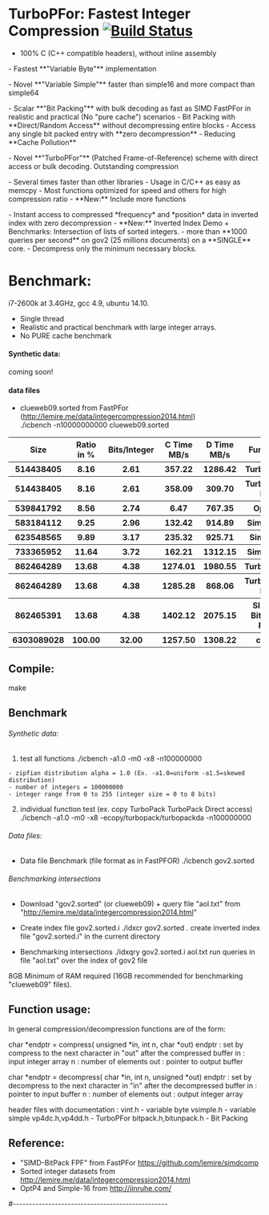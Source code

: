 TurboPFor: Fastest Integer Compression [![Build Status](https://travis-ci.org/powturbo/TurboPFor.svg?branch=master)](https://travis-ci.org/powturbo/TurboPFor)
======================================

- 100% C (C++ compatible headers), without inline assembly
<p>
- Fastest **"Variable Byte"** implementation
<p>
- Novel **"Variable Simple"** faster than simple16 and more compact than simple64
<p>
- Scalar **"Bit Packing"** with bulk decoding as fast as SIMD FastPFor in realistic and practical (No "pure cache") scenarios
- Bit Packing with **Direct/Random Access** without decompressing entire blocks
- Access any single bit packed entry with **zero decompression**
- Reducing **Cache Pollution**
<p>
- Novel **"TurboPFor"** (Patched Frame-of-Reference) scheme with direct access or bulk decoding.
  Outstanding compression
<p>
- Several times faster than other libraries
- Usage in C/C++ as easy as memcpy
- Most functions optimized for speed and others for high compression ratio
- **New:** Include more functions
<p>
- Instant access to compressed *frequency* and *position* data in inverted index with zero decompression
- **New:** Inverted Index Demo + Benchmarks: Intersection of lists of sorted integers.
- more than **1000 queries per second** on gov2 (25 millions documents) on a **SINGLE** core.
- Decompress only the minimum necessary blocks.

# Benchmark:
i7-2600k at 3.4GHz, gcc 4.9, ubuntu 14.10.
- Single thread
- Realistic and practical benchmark with large integer arrays.
- No PURE cache benchmark

#### Synthetic data: 
coming soon!

#### data files
 - clueweb09.sorted from FastPFor (http://lemire.me/data/integercompression2014.html)<br />
   ./icbench -n10000000000 clueweb09.sorted

<table>
<tr><th>Size</th><th>Ratio in %</th><th>Bits/Integer</th><th>C Time MB/s</th><th>D Time MB/s</th><th>Function</th></tr>
<tr><th> 514438405</th><th>8.16</th><th>2.61</th><th>357.22</th><th>1286.42</th><th>TurboPFor</th></tr>
<tr><th> 514438405</th><th>8.16</th><th>2.61</th><th>358.09</th><th>309.70</th><th>TurboPFor DA</th></tr>
<tr><th> 539841792</th><th>8.56</th><th>2.74</th><th>6.47</th><th>767.35</th><th>OptP4</th></tr>
<tr><th> 583184112</th><th>9.25</th><th>2.96</th><th>132.42</th><th>914.89</th><th>Simple16</th></tr>
<tr><th> 623548565</th><th>9.89</th><th>3.17</th><th>235.32</th><th>925.71</th><th>SimpleV</th></tr>
<tr><th> 733365952</th><th>11.64</th><th>3.72</th><th>162.21</th><th>1312.15</th><th>Simple64</th></tr>
<tr><th> 862464289</th><th>13.68</th><th>4.38</th><th>1274.01</th><th>1980.55</th><th>TurboPack</th></tr>
<tr><th> 862464289</th><th>13.68</th><th>4.38</th><th>1285.28</th><th>868.06</th><th>TurboPack DA</th></tr>
<tr><th> 862465391</th><th>13.68</th><th>4.38</th><th>1402.12</th><th>2075.15</th><th>SIMD-BitPack FPF</th></tr>
<tr><th>6303089028</th><th>100.00</th><th>32.00</th><th>1257.50</th><th>1308.22</th><th>copy</th></tr>
</table>

## Compile:
  make

## Benchmark
###### Synthetic data: 
  1. test all functions 
    ./icbench -a1.0 -m0 -x8 -n100000000

    - zipfian distribution alpha = 1.0 (Ex. -a1.0=uniform -a1.5=skewed distribution)
    - number of integers = 100000000
    - integer range from 0 to 255 (integer size = 0 to 8 bits)
  
  2. individual function test (ex. copy TurboPack TurboPack Direct access)
    ./icbench -a1.0 -m0 -x8 -ecopy/turbopack/turbopackda -n100000000

###### Data files: 
  - Data file Benchmark (file format as in FastPFOR)
    ./icbench gov2.sorted

###### Benchmarking intersections
  - Download "gov2.sorted" (or clueweb09) + query file "aol.txt" 
    from "http://lemire.me/data/integercompression2014.html"

  - Create index file gov2.sorted.i
    ./idxcr gov2.sorted .
    create inverted index file "gov2.sorted.i" in the current directory

  - Benchmarking intersections
    ./idxqry gov2.sorted.i aol.txt
    run queries in file "aol.txt" over the index of gov2 file

   8GB Minimum of RAM required (16GB recommended for benchmarking "clueweb09" files).


## Function usage:
In general compression/decompression functions are of the form:

   char *endptr = compress( unsigned *in, int n, char *out) 
   endptr : set by compress to the next character in "out" after the compressed buffer
   in     : input integer array 
   n      : number of elements
   out    : pointer to output buffer
   
   char *endptr = decompress( char *in, int n, unsigned *out) 
   endptr : set by decompress to the next character in "in" after the decompressed buffer
   in     : pointer to input buffer
   n      : number of elements
   out    : output integer array

header files with documentation :
  vint.h     - variable byte
  vsimple.h  - variable simple
  vp4dc.h,vp4dd.h - TurboPFor
  bitpack.h,bitunpack.h - Bit Packing
  

## Reference:
 - "SIMD-BitPack FPF" from FastPFor https://github.com/lemire/simdcomp
 - Sorted integer datasets from http://lemire.me/data/integercompression2014.html
 - OptP4 and Simple-16 from http://jinruhe.com/ 

#------------------------------------------------

